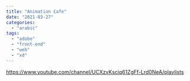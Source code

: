 ```yaml
---
title: "Animation Cafe"
date: "2021-03-27"
categories: 
  - "arabic"
tags: 
  - "adobe"
  - "front-end"
  - "web"
  - "xd"
---
```


https://www.youtube.com/channel/UCXzvKsciq61ZgFf-Lrd0NeA/playlists
